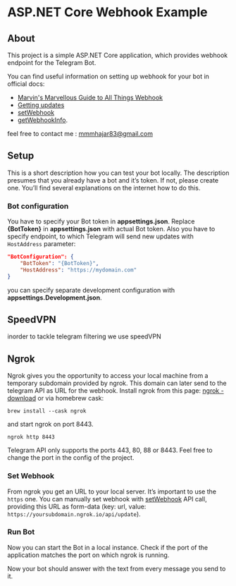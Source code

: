 
# ASP.NET Core Webhook Example

## About

This project is a simple ASP.NET Core application, which provides webhook endpoint for the Telegram Bot.

You can find useful information on setting up webhook for your bot in official docs:

- [Marvin's Marvellous Guide to All Things Webhook](https://core.telegram.org/bots/webhooks)
- [Getting updates](https://core.telegram.org/bots/api#getting-updates)
- [setWebhook](https://core.telegram.org/bots/api#setwebhook)
- [getWebhookInfo](https://core.telegram.org/bots/api#getwebhookinfo).

feel free to contact me : mmmhajar83@gmail.com

## Setup

This is a short description how you can test your bot locally. The description presumes that you already have a bot and it’s token. If not, please create one. You’ll find several explanations on the internet how to do this.

### Bot configuration

You have to specify your Bot token in **appsettings.json**. Replace **{BotToken}** in **appsettings.json** with actual Bot token. Also you have to specify endpoint, to which Telegram will send new updates with `HostAddress` parameter:

```json
"BotConfiguration": {
    "BotToken": "{BotToken}",
    "HostAddress": "https://mydomain.com"
}
```

you can specify separate development configuration with **appsettings.Development.json**.

## SpeedVPN
inorder to tackle telegram filtering  we use speedVPN 

## Ngrok

Ngrok gives you the opportunity to access your local machine from a temporary subdomain provided by ngrok. This domain can later send to the telegram API as URL for the webhook.
Install ngrok from this page: [ngrok - download](https://ngrok.com/download) or via homebrew cask:

```shell
brew install --cask ngrok
```

and start ngrok on port 8443.

```shell
ngrok http 8443 
```

Telegram API only supports the ports 443, 80, 88 or 8443. Feel free to change the port in the config of the project.

### Set Webhook

From ngrok you get an URL to your local server. It’s important to use the `https` one. You can manually set webhook with  [setWebhook](https://core.telegram.org/bots/api#setwebhook) API call, providing this URL as form-data (key: url, value: `https://yoursubdomain.ngrok.io/api/update`).

### Run Bot

Now you can start the Bot in a local instance. Check if the port of the application matches the port on which ngrok is running.

Now your bot should answer with the text from every message you send to it.
